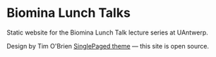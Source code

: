# Biomina Lunch Talks

Static website for the Biomina Lunch Talk lecture series at UAntwerp.

Design by Tim O'Brien [SinglePaged theme](https://github.com/t413/SinglePaged) &mdash; this site is open source.
